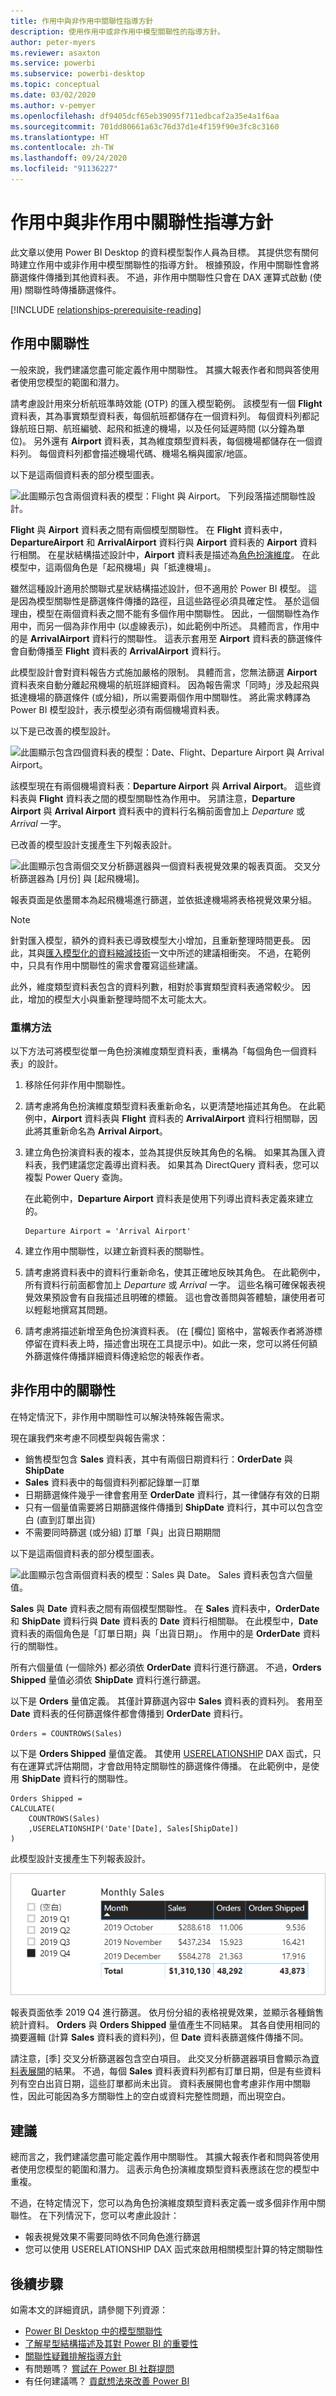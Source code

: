 ```yaml
---
title: 作用中與非作用中關聯性指導方針
description: 使用作用中或非作用中模型關聯性的指導方針。
author: peter-myers
ms.reviewer: asaxton
ms.service: powerbi
ms.subservice: powerbi-desktop
ms.topic: conceptual
ms.date: 03/02/2020
ms.author: v-pemyer
ms.openlocfilehash: df9405dcf65eb39095f711edbcaf2a35e4a1f6aa
ms.sourcegitcommit: 701dd80661a63c76d37d1e4f159f90e3fc8c3160
ms.translationtype: HT
ms.contentlocale: zh-TW
ms.lasthandoff: 09/24/2020
ms.locfileid: "91136227"
---
```

# <a name="active-vs-inactive-relationship-guidance"></a>作用中與非作用中關聯性指導方針

此文章以使用 Power BI Desktop 的資料模型製作人員為目標。 其提供您有關何時建立作用中或非作用中模型關聯性的指導方針。 根據預設，作用中關聯性會將篩選條件傳播到其他資料表。 不過，非作用中關聯性只會在 DAX 運算式啟動 (使用) 關聯性時傳播篩選條件。

[!INCLUDE [relationships-prerequisite-reading](includes/relationships-prerequisite-reading.md)]

## <a name="active-relationships"></a>作用中關聯性

一般來說，我們建議您盡可能定義作用中關聯性。 其擴大報表作者和問與答使用者使用您模型的範圍和潛力。

請考慮設計用來分析航班準時效能 (OTP) 的匯入模型範例。 該模型有一個 **Flight** 資料表，其為事實類型資料表，每個航班都儲存在一個資料列。 每個資料列都記錄航班日期、航班編號、起飛和抵達的機場，以及任何延遲時間 (以分鐘為單位)。 另外還有 **Airport** 資料表，其為維度類型資料表，每個機場都儲存在一個資料列。 每個資料列都會描述機場代碼、機場名稱與國家/地區。

以下是這兩個資料表的部分模型圖表。

![此圖顯示包含兩個資料表的模型：Flight 與 Airport。 下列段落描述關聯性設計。](media/relationships-active-inactive/flight-model-1.png)

**Flight** 與 **Airport** 資料表之間有兩個模型關聯性。 在 **Flight** 資料表中，**DepartureAirport** 和 **ArrivalAirport** 資料行與 **Airport** 資料表的 **Airport** 資料行相關。 在星狀結構描述設計中，**Airport** 資料表是描述為[角色扮演維度](star-schema.md#role-playing-dimensions)。 在此模型中，這兩個角色是「起飛機場」與「抵達機場」。

雖然這種設計適用於關聯式星狀結構描述設計，但不適用於 Power BI 模型。 這是因為模型關聯性是篩選條件傳播的路徑，且這些路徑必須具確定性。 基於這個理由，模型在兩個資料表之間不能有多個作用中關聯性。 因此，一個關聯性為作用中，而另一個為非作用中 (以虛線表示)，如此範例中所述。 具體而言，作用中的是 **ArrivalAirport** 資料行的關聯性。 這表示套用至 **Airport** 資料表的篩選條件會自動傳播至 **Flight** 資料表的 **ArrivalAirport** 資料行。

此模型設計會對資料報告方式施加嚴格的限制。 具體而言，您無法篩選 **Airport** 資料表來自動分離起飛機場的航班詳細資料。 因為報告需求「同時」涉及起飛與抵達機場的篩選條件 (或分組)，所以需要兩個作用中關聯性。 將此需求轉譯為 Power BI 模型設計，表示模型必須有兩個機場資料表。

以下是已改善的模型設計。

![此圖顯示包含四個資料表的模型：Date、Flight、Departure Airport 與 Arrival Airport。](media/relationships-active-inactive/flight-model-2.png)

該模型現在有兩個機場資料表：**Departure Airport** 與 **Arrival Airport**。 這些資料表與 **Flight** 資料表之間的模型關聯性為作用中。 另請注意，**Departure Airport** 與 **Arrival Airport** 資料表中的資料行名稱前面會加上 _Departure_ 或 _Arrival_ 一字。

已改善的模型設計支援產生下列報表設計。

![此圖顯示包含兩個交叉分析篩選器與一個資料表視覺效果的報表頁面。 交叉分析篩選器為 [月份] 與 [起飛機場]。](media/relationships-active-inactive/flight-report-design.png)

報表頁面是依墨爾本為起飛機場進行篩選，並依抵達機場將表格視覺效果分組。

> [!NOTE]
> 針對匯入模型，額外的資料表已導致模型大小增加，且重新整理時間更長。 因此，其與[匯入模型化的資料縮減技術](import-modeling-data-reduction.md)一文中所述的建議相衝突。 不過，在範例中，只具有作用中關聯性的需求會覆寫這些建議。
>
> 此外，維度類型資料表包含的資料列數，相對於事實類型資料表通常較少。 因此，增加的模型大小與重新整理時間不太可能太大。

### <a name="refactoring-methodology"></a>重構方法

以下方法可將模型從單一角色扮演維度類型資料表，重構為「每個角色一個資料表」的設計。

1. 移除任何非作用中關聯性。
2. 請考慮將角色扮演維度類型資料表重新命名，以更清楚地描述其角色。 在此範例中，**Airport** 資料表與 **Flight** 資料表的 **ArrivalAirport** 資料行相關聯，因此將其重新命名為 **Arrival Airport**。
3. 建立角色扮演資料表的複本，並為其提供反映其角色的名稱。 如果其為匯入資料表，我們建議您定義導出資料表。 如果其為 DirectQuery 資料表，您可以複製 Power Query 查詢。

    在此範例中，**Departure Airport** 資料表是使用下列導出資料表定義來建立的。

    ```dax
    Departure Airport = 'Arrival Airport'
    ```

4. 建立作用中關聯性，以建立新資料表的關聯性。
5. 請考慮將資料表中的資料行重新命名，使其正確地反映其角色。 在此範例中，所有資料行前面都會加上 _Departure_ 或 _Arrival_ 一字。 這些名稱可確保報表視覺效果預設會有自我描述且明確的標籤。 這也會改善問與答體驗，讓使用者可以輕鬆地撰寫其問題。
6. 請考慮將描述新增至角色扮演資料表。 (在 [欄位] 窗格中，當報表作者將游標停留在資料表上時，描述會出現在工具提示中)。如此一來，您可以將任何額外篩選條件傳播詳細資料傳達給您的報表作者。

## <a name="inactive-relationships"></a>非作用中的關聯性

在特定情況下，非作用中關聯性可以解決特殊報告需求。

現在讓我們來考慮不同模型與報告需求：

- 銷售模型包含 **Sales** 資料表，其中有兩個日期資料行：**OrderDate** 與 **ShipDate**
- **Sales** 資料表中的每個資料列都記錄單一訂單
- 日期篩選條件幾乎一律會套用至 **OrderDate** 資料行，其一律儲存有效的日期
- 只有一個量值需要將日期篩選條件傳播到 **ShipDate** 資料行，其中可以包含空白 (直到訂單出貨)
- 不需要同時篩選 (或分組) 訂單「與」出貨日期期間

以下是這兩個資料表的部分模型圖表。

![此圖顯示包含兩個資料表的模型：Sales 與 Date。 Sales 資料表包含六個量值。](media/relationships-active-inactive/sales-model.png)

**Sales** 與 **Date** 資料表之間有兩個模型關聯性。 在 **Sales** 資料表中，**OrderDate** 和 **ShipDate** 資料行與 **Date** 資料表的 **Date** 資料行相關聯。 在此模型中，**Date** 資料表的兩個角色是「訂單日期」與「出貨日期」。 作用中的是 **OrderDate** 資料行的關聯性。

所有六個量值 (一個除外) 都必須依 **OrderDate** 資料行進行篩選。 不過，**Orders Shipped** 量值必須依 **ShipDate** 資料行進行篩選。

以下是 **Orders** 量值定義。 其僅計算篩選內容中 **Sales** 資料表的資料列。 套用至 **Date** 資料表的任何篩選條件都會傳播到 **OrderDate** 資料行。

```dax
Orders = COUNTROWS(Sales)
```

以下是 **Orders Shipped** 量值定義。 其使用 [USERELATIONSHIP](/dax/userelationship-function-dax) DAX 函式，只有在運算式評估期間，才會啟用特定關聯性的篩選條件傳播。 在此範例中，是使用 **ShipDate** 資料行的關聯性。

```dax
Orders Shipped =
CALCULATE(
    COUNTROWS(Sales)
    ,USERELATIONSHIP('Date'[Date], Sales[ShipDate])
)
```

此模型設計支援產生下列報表設計。

![此圖顯示包含一個交叉分析篩選器與一個資料表視覺效果的報表頁面。 交叉分析篩選器為 [季]，而表格視覺效果列出每月銷售統計資料。](media/relationships-active-inactive/sales-report-design.png)

報表頁面依季 2019 Q4 進行篩選。 依月份分組的表格視覺效果，並顯示各種銷售統計資料。 **Orders** 與 **Orders Shipped** 量值產生不同結果。 其各自使用相同的摘要邏輯 (計算 **Sales** 資料表的資料列)，但 **Date** 資料表篩選條件傳播不同。

請注意，[季] 交叉分析篩選器包含空白項目。 此交叉分析篩選器項目會顯示為[資料表展開](../transform-model/desktop-relationships-understand.md#regular-relationships)的結果。 不過，每個 **Sales** 資料表資料列都有訂單日期，但是有些資料列有空白出貨日期，這些訂單都尚未出貨。 資料表展開也會考慮非作用中關聯性，因此可能因為多方關聯性上的空白或資料完整性問題，而出現空白。

## <a name="recommendations"></a>建議

總而言之，我們建議您盡可能定義作用中關聯性。 其擴大報表作者和問與答使用者使用您模型的範圍和潛力。 這表示角色扮演維度類型資料表應該在您的模型中重複。

不過，在特定情況下，您可以為角色扮演維度類型資料表定義一或多個非作用中關聯性。 在下列情況下，您可以考慮此設計：

- 報表視覺效果不需要同時依不同角色進行篩選
- 您可以使用 USERELATIONSHIP DAX 函式來啟用相關模型計算的特定關聯性

## <a name="next-steps"></a>後續步驟

如需本文的詳細資訊，請參閱下列資源：

- [Power BI Desktop 中的模型關聯性](../transform-model/desktop-relationships-understand.md)
- [了解星型結構描述及其對 Power BI 的重要性](star-schema.md)
- [關聯性疑難排解指導方針](relationships-troubleshoot.md)
- 有問題嗎？ [嘗試在 Power BI 社群提問](https://community.powerbi.com/)
- 有任何建議嗎？ [貢獻想法來改善 Power BI](https://ideas.powerbi.com/)
